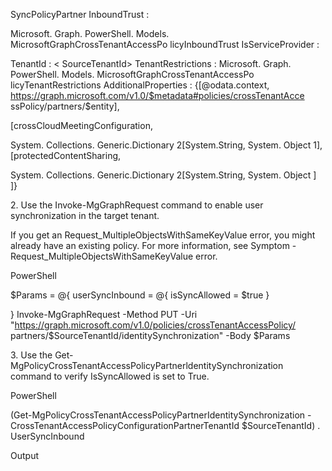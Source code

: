 SyncPolicyPartner InboundTrust :

Microsoft. Graph. PowerShell. Models. MicrosoftGraphCrossTenantAccessPo licyInboundTrust IsServiceProvider :

TenantId : < SourceTenantId> TenantRestrictions : Microsoft. Graph. PowerShell. Models. MicrosoftGraphCrossTenantAccessPo licyTenantRestrictions AdditionalProperties : {[@odata.context, https://graph.microsoft.com/v1.0/$metadata#policies/crossTenantAcce ssPolicy/partners/$entity],

[crossCloudMeetingConfiguration,

System. Collections. Generic.Dictionary 2[System.String, System. Object 1], [protectedContentSharing,

System. Collections. Generic.Dictionary 2[System.String, System. Object ] ]}

2\. Use the Invoke-MgGraphRequest command to enable user synchronization in the target tenant.

If you get an Request\_MultipleObjectsWithSameKeyValue error, you might already have an existing policy. For more information, see Symptom - Request\_MultipleObjectsWithSameKeyValue error.

PowerShell

$Params = @{ userSyncInbound = @{ isSyncAllowed = $true }

} Invoke-MgGraphRequest -Method PUT -Uri "https://graph.microsoft.com/v1.0/policies/crossTenantAccessPolicy/ partners/$SourceTenantId/identitySynchronization" -Body $Params

3\. Use the Get-MgPolicyCrossTenantAccessPolicyPartnerldentitySynchronization command to verify IsSyncAllowed is set to True.

PowerShell

(Get-MgPolicyCrossTenantAccessPolicyPartnerIdentitySynchronization -CrossTenantAccessPolicyConfigurationPartnerTenantId $SourceTenantId) . UserSyncInbound

Output
